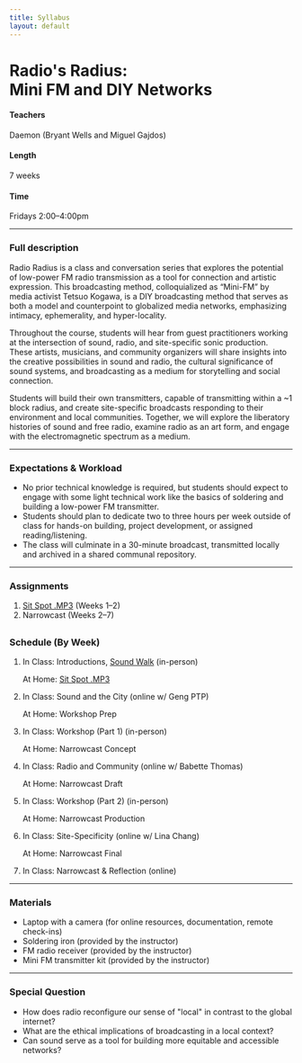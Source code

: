 ```yaml
---
title: Syllabus
layout: default
---
```


# Radio's Radius: <br>Mini FM and DIY Networks

#### Teachers
Daemon (Bryant Wells and Miguel Gajdos)

#### Length
7 weeks

#### Time
Fridays 2:00–4:00pm

---

### Full description

Radio Radius is a class and conversation series that explores the potential of low-power FM radio transmission as a tool for connection and artistic expression. This broadcasting method, colloquialized as “Mini-FM” by media activist Tetsuo Kogawa, is a DIY broadcasting method that serves as both a model and counterpoint to globalized media networks, emphasizing intimacy, ephemerality, and hyper-locality.

Throughout the course, students will hear from guest practitioners working at the intersection of sound, radio, and site-specific sonic production. These artists, musicians, and community organizers will share insights into the creative possibilities in sound and radio, the cultural significance of sound systems, and broadcasting as a medium for storytelling and social connection.

Students will build their own transmitters, capable of transmitting within a ~1 block radius, and create site-specific broadcasts responding to their environment and local communities. Together, we will explore the liberatory histories of sound and free radio, examine radio as an art form, and engage with the electromagnetic spectrum as a medium.

---

### Expectations & Workload

- No prior technical knowledge is required, but students should expect to engage with some light technical work like the basics of soldering and building a low-power FM transmitter.
- Students should plan to dedicate two to three hours per week outside of class for hands-on building, project development, or assigned reading/listening.
- The class will culminate in a 30-minute broadcast, transmitted locally and archived in a shared communal repository.

---

### Assignments

1. [Sit Spot .MP3](https://rr25.daemon.earth/sit-spot.html) (Weeks 1–2)
2. Narrowcast (Weeks 2–7)

<page-break></page-break>
---

### Schedule (By Week)

1. In Class: Introductions, [Sound Walk](https://rr25.daemon.earth/sound-walk.html) (in-person)
    
    At Home: [Sit Spot .MP3](https://rr25.daemon.earth/sit-spot.html)

2.  In Class: Sound and the City (online w/ Geng PTP)
    
    At Home: Workshop Prep

3. In Class: Workshop (Part 1) (in-person)

    At Home: Narrowcast Concept

4. In Class: Radio and Community (online w/ Babette Thomas)
    
    At Home: Narrowcast Draft

5. In Class: Workshop (Part 2) (in-person)
    
    At Home: Narrowcast Production

6. In Class: Site-Specificity (online w/ Lina Chang)

    At Home: Narrowcast Final

7. In Class: Narrowcast & Reflection (online)

---

### Materials

- Laptop with a camera (for online resources, documentation, remote check-ins)
- Soldering iron (provided by the instructor)
- FM radio receiver (provided by the instructor)
- Mini FM transmitter kit (provided by the instructor)

---

### Special Question

- How does radio reconfigure our sense of "local" in contrast to the global internet?
- What are the ethical implications of broadcasting in a local context?
- Can sound serve as a tool for building more equitable and accessible networks?
